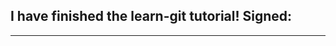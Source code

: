 ## I have finished the learn-git tutorial! Signed:

-----------------------------------------------
